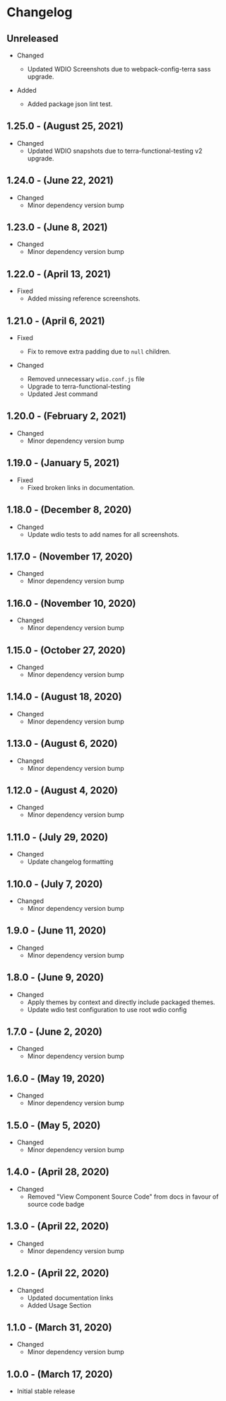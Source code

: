 # Changelog

## Unreleased

* Changed
  * Updated WDIO Screenshots due to webpack-config-terra sass upgrade.

* Added
  * Added package json lint test.

## 1.25.0 - (August 25, 2021)

* Changed
  * Updated WDIO snapshots due to terra-functional-testing v2 upgrade.

## 1.24.0 - (June 22, 2021)

* Changed
  * Minor dependency version bump

## 1.23.0 - (June 8, 2021)

* Changed
  * Minor dependency version bump

## 1.22.0 - (April 13, 2021)

* Fixed
  * Added missing reference screenshots.

## 1.21.0 - (April 6, 2021)

* Fixed
  * Fix to remove extra padding due to `null` children.

* Changed
  * Removed unnecessary `wdio.conf.js` file
  * Upgrade to terra-functional-testing
  * Updated Jest command

## 1.20.0 - (February 2, 2021)

* Changed
  * Minor dependency version bump

## 1.19.0 - (January 5, 2021)

* Fixed
  * Fixed broken links in documentation.

## 1.18.0 - (December 8, 2020)

* Changed
  * Update wdio tests to add names for all screenshots.

## 1.17.0 - (November 17, 2020)

* Changed
  * Minor dependency version bump

## 1.16.0 - (November 10, 2020)

* Changed
  * Minor dependency version bump

## 1.15.0 - (October 27, 2020)

* Changed
  * Minor dependency version bump

## 1.14.0 - (August 18, 2020)

* Changed
  * Minor dependency version bump

## 1.13.0 - (August 6, 2020)

* Changed
  * Minor dependency version bump

## 1.12.0 - (August 4, 2020)

* Changed
  * Minor dependency version bump

## 1.11.0 - (July 29, 2020)

* Changed
  * Update changelog formatting

## 1.10.0 - (July 7, 2020)

* Changed
  * Minor dependency version bump

## 1.9.0 - (June 11, 2020)

* Changed
  * Minor dependency version bump

## 1.8.0 - (June 9, 2020)

* Changed
  * Apply themes by context and directly include packaged themes.
  * Update wdio test configuration to use root wdio config

## 1.7.0 - (June 2, 2020)

* Changed
  * Minor dependency version bump

## 1.6.0 - (May 19, 2020)

* Changed
  * Minor dependency version bump

## 1.5.0 - (May 5, 2020)

* Changed
  * Minor dependency version bump

## 1.4.0 - (April 28, 2020)

* Changed
  * Removed "View Component Source Code" from docs in favour of source code badge

## 1.3.0 - (April 22, 2020)

* Changed
  * Minor dependency version bump

## 1.2.0 - (April 22, 2020)

* Changed
  * Updated documentation links
  * Added Usage Section

## 1.1.0 - (March 31, 2020)

* Changed
  * Minor dependency version bump

## 1.0.0 - (March 17, 2020)

* Initial stable release
